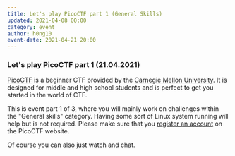 ```yaml
---
title: Let's play PicoCTF part 1 (General Skills) 
updated: 2021-04-08 00:00
category: event
author: h0ng10
event-date: 2021-04-21 20:00
---
```


### Let's play PicoCTF part 1 (21.04.2021)

[PicoCTF](https://picoctf.org/) is a beginner CTF provided by the [Carnegie Mellon University](https://www.cmu.edu/). It is designed for middle and high school students and is perfect to get you started in the world of CTF. 

This is event part 1 of 3, where you will mainly work on challenges within the "General skills" category. 
Having some sort of Linux system running will help but is not required. Please make sure
that you [register an account](https://play.picoctf.org/register) on the PicoCTF website.

Of course you can also just watch and chat.
